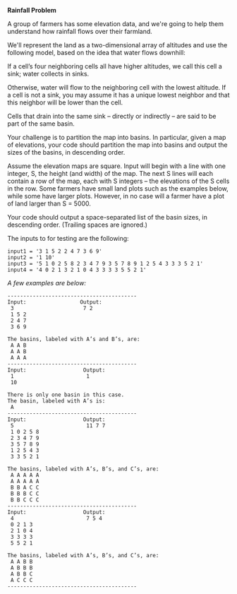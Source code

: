 **Rainfall Problem**

A group of farmers has some elevation data, and we're going to help them understand how rainfall flows over their farmland.

We'll represent the land as a two-dimensional array of altitudes and use the following model, based on the idea that water flows downhill:

If a cell’s four neighboring cells all have higher altitudes, we call this cell a sink; water collects in sinks.

Otherwise, water will flow to the neighboring cell with the lowest altitude. If a cell is not a sink, you may assume it has a unique lowest neighbor and that this neighbor will be lower than the cell.

Cells that drain into the same sink – directly or indirectly – are said to be part of the same basin.

Your challenge is to partition the map into basins. In particular, given a map of elevations, your code should partition the map into basins and output the sizes of the basins, in descending order.

Assume the elevation maps are square. Input will begin with a line with one integer, S, the height (and width) of the map. The next S lines will each contain a row of the map, each with S integers – the elevations of the S cells in the row. Some farmers have small land plots such as the examples below, while some have larger plots. However, in no case will a farmer have a plot of land larger than S = 5000.

Your code should output a space-separated list of the basin sizes, in descending order. (Trailing spaces are ignored.)

The inputs to for testing are the following: 

```
input1 = '3 1 5 2 2 4 7 3 6 9'
input2 = '1 10'
input3 = '5 1 0 2 5 8 2 3 4 7 9 3 5 7 8 9 1 2 5 4 3 3 3 5 2 1'
input4 = '4 0 2 1 3 2 1 0 4 3 3 3 3 5 5 2 1'

```


*A few examples are below:*

```
-----------------------------------------
Input:                 Output: 
 3                      7 2
 1 5 2 
 2 4 7 
 3 6 9 

The basins, labeled with A’s and B’s, are: 
 A A B 
 A A B 
 A A A 
-----------------------------------------
Input:                  Output: 
 1                       1
 10 

There is only one basin in this case. 
The basin, labeled with A’s is: 
 A
-----------------------------------------
Input:                  Output:            
 5                       11 7 7
 1 0 2 5 8 
 2 3 4 7 9 
 3 5 7 8 9 
 1 2 5 4 3 
 3 3 5 2 1 

The basins, labeled with A’s, B’s, and C’s, are: 
 A A A A A 
 A A A A A 
 B B A C C 
 B B B C C 
 B B C C C 
-----------------------------------------
Input:                  Output: 
 4                       7 5 4
 0 2 1 3                
 2 1 0 4 
 3 3 3 3 
 5 5 2 1 

The basins, labeled with A’s, B’s, and C’s, are: 
 A A B B 
 A B B B 
 A B B C 
 A C C C
-----------------------------------------

```